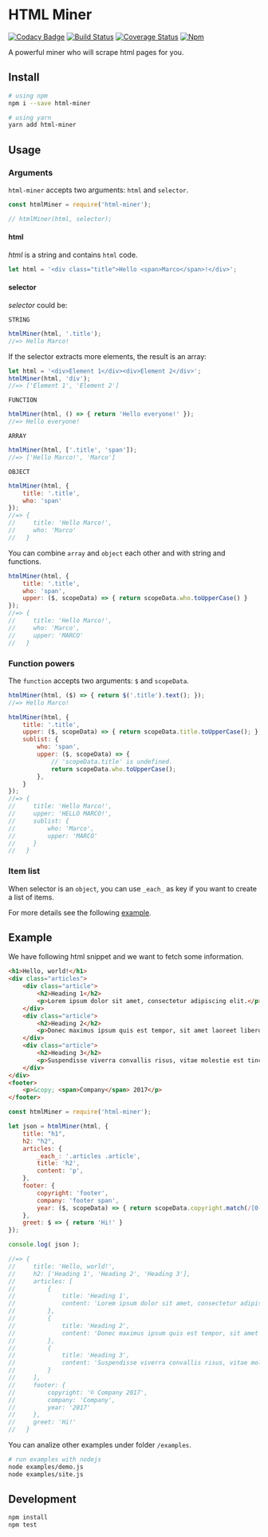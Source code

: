HTML Miner
==========

[![Codacy Badge](https://api.codacy.com/project/badge/Grade/b9430880d9994818b4e32d5ba024ba5c)](https://www.codacy.com/app/marcomontalbano/html-miner?utm_source=github.com&amp;utm_medium=referral&amp;utm_content=marcomontalbano/html-miner&amp;utm_campaign=Badge_Grade)
[![Build Status](https://travis-ci.org/marcomontalbano/html-miner.svg?branch=master)](https://travis-ci.org/marcomontalbano/html-miner)
[![Coverage Status](https://coveralls.io/repos/github/marcomontalbano/html-miner/badge.svg?branch=master)](https://coveralls.io/github/marcomontalbano/html-miner?branch=master)
[![Npm](https://img.shields.io/npm/v/html-miner.svg)](https://www.npmjs.com/package/html-miner)

A powerful miner who will scrape html pages for you.

## Install

```sh
# using npm
npm i --save html-miner

# using yarn
yarn add html-miner
```


## Usage

### Arguments

`html-miner` accepts two arguments: `html` and `selector`.

```js
const htmlMiner = require('html-miner');

// htmlMiner(html, selector);
```

#### html

_html_ is a string and contains `html` code.

```js
let html = '<div class="title">Hello <span>Marco</span>!</div>';
```

#### selector

_selector_ could be:

`STRING`

```js
htmlMiner(html, '.title');
//=> Hello Marco!
```

If the selector extracts more elements, the result is an array:

```js
let html = '<div>Element 1</div><div>Element 2</div>';
htmlMiner(html, 'div');
//=> ['Element 1', 'Element 2']
```

`FUNCTION`

```js
htmlMiner(html, () => { return 'Hello everyone!' });
//=> Hello everyone!
```

`ARRAY`

```js
htmlMiner(html, ['.title', 'span']);
//=> ['Hello Marco!', 'Marco']
```

`OBJECT`

```js
htmlMiner(html, {
    title: '.title',
    who: 'span'
});
//=> {
//     title: 'Hello Marco!',
//     who: 'Marco'
//   }
```

You can combine `array` and `object` each other and with string and functions.

```js
htmlMiner(html, {
    title: '.title',
    who: 'span',
    upper: ($, scopeData) => { return scopeData.who.toUpperCase() }
});
//=> {
//     title: 'Hello Marco!',
//     who: 'Marco',
//     upper: 'MARCO'
//   }
```

### Function powers

The `function` accepts two arguments: `$` and `scopeData`.

```js
htmlMiner(html, ($) => { return $('.title').text(); });
//=> Hello Marco!
```

```js
htmlMiner(html, {
    title: '.title',
    upper: ($, scopeData) => { return scopeData.title.toUpperCase(); },
    sublist: {
        who: 'span',
        upper: ($, scopeData) => {
            // 'scopeData.title' is undefined.
            return scopeData.who.toUpperCase();
        },
    }
});
//=> {
//     title: 'Hello Marco!',
//     upper: 'HELLO MARCO!',
//     sublist: {
//         who: 'Marco',
//         upper: 'MARCO'
//     }
//   }
```

### Item list

When selector is an `object`, you can use `_each_` as key if you want to create a list of items.

For more details see the following [example](#example).

## Example

We have following html snippet and we want to fetch some information.

```html
<h1>Hello, world!</h1>
<div class="articles">
    <div class="article">
        <h2>Heading 1</h2>
        <p>Lorem ipsum dolor sit amet, consectetur adipiscing elit.</p>
    </div>
    <div class="article">
        <h2>Heading 2</h2>
        <p>Donec maximus ipsum quis est tempor, sit amet laoreet libero bibendum.</p>
    </div>
    <div class="article">
        <h2>Heading 3</h2>
        <p>Suspendisse viverra convallis risus, vitae molestie est tincidunt eget.</p>
    </div>
</div>
<footer>
    <p>&copy; <span>Company</span> 2017</p>
</footer>
```

```js
const htmlMiner = require('html-miner');

let json = htmlMiner(html, {
    title: "h1",
    h2: "h2",
    articles: {
        _each_: '.articles .article',
        title: 'h2',
        content: 'p',
    },
    footer: {
        copyright: 'footer',
        company: 'footer span',
        year: ($, scopeData) => { return scopeData.copyright.match(/[0-9]+/)[0] },
    },
    greet: $ => { return 'Hi!' }
});

console.log( json );

//=> {
//     title: 'Hello, world!',
//     h2: ['Heading 1', 'Heading 2', 'Heading 3'],
//     articles: [
//         {
//             title: 'Heading 1',
//             content: 'Lorem ipsum dolor sit amet, consectetur adipiscing elit.',
//         },
//         {
//             title: 'Heading 2',
//             content: 'Donec maximus ipsum quis est tempor, sit amet laoreet libero bibendum.',
//         },
//         {
//             title: 'Heading 3',
//             content: 'Suspendisse viverra convallis risus, vitae molestie est tincidunt eget.',
//         }
//     ],
//     footer: {
//         copyright: '© Company 2017',
//         company: 'Company',
//         year: '2017'
//     },
//     greet: 'Hi!'
//   }

```

You can analize other examples under folder `/examples`.

```sh
# run examples with nodejs
node examples/demo.js
node examples/site.js
```


## Development

```sh
npm install
npm test
```
